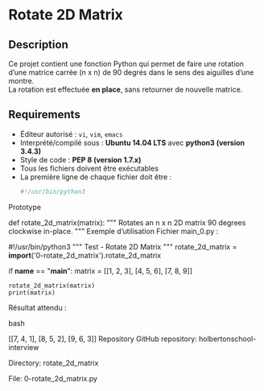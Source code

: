 # Rotate 2D Matrix

## Description
Ce projet contient une fonction Python qui permet de faire une rotation d’une matrice carrée (n x n) de 90 degrés dans le sens des aiguilles d’une montre.  
La rotation est effectuée **en place**, sans retourner de nouvelle matrice.

## Requirements
- Éditeur autorisé : `vi`, `vim`, `emacs`
- Interprété/compilé sous : **Ubuntu 14.04 LTS** avec **python3 (version 3.4.3)**
- Style de code : **PEP 8 (version 1.7.x)**
- Tous les fichiers doivent être exécutables
- La première ligne de chaque fichier doit être :  
  ```bash
  #!/usr/bin/python3
Prototype

def rotate_2d_matrix(matrix):
    """
    Rotates an n x n 2D matrix 90 degrees clockwise in-place.
    """
Exemple d’utilisation
Fichier main_0.py :

#!/usr/bin/python3
"""
Test - Rotate 2D Matrix
"""
rotate_2d_matrix = __import__('0-rotate_2d_matrix').rotate_2d_matrix

if __name__ == "__main__":
    matrix = [[1, 2, 3],
              [4, 5, 6],
              [7, 8, 9]]

    rotate_2d_matrix(matrix)
    print(matrix)
Résultat attendu :

bash

[[7, 4, 1],
 [8, 5, 2],
 [9, 6, 3]]
Repository
GitHub repository: holbertonschool-interview

Directory: rotate_2d_matrix

File: 0-rotate_2d_matrix.py